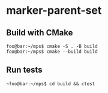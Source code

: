 # marker-parent-set

## Build with CMake

```console
foo@bar:~/mps$ cmake -S . -B build
foo@bar:~/mps$ cmake --build build
```

## Run tests

```console
~foo@bar:~/mps$ cd build && ctest
```
